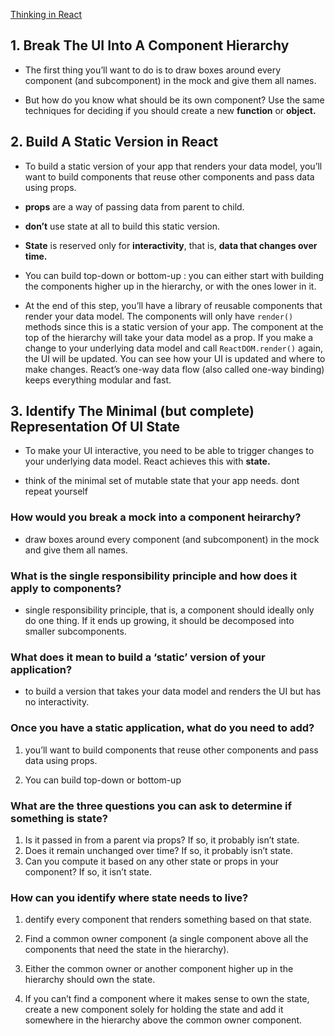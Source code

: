 
[Thinking in React](https://reactjs.org/docs/thinking-in-react.html)


## 1. Break The UI Into A Component Hierarchy

- The first thing you’ll want to do is to draw boxes around every component (and subcomponent) in the mock and give them all names. 

- But how do you know what should be its own component? Use the same techniques for deciding if you should create a new **function** or **object.**






## 2. Build A Static Version in React

- To build a static version of your app that renders your data model, you’ll want to build components that reuse other components and pass data using props.
 

- **props** are a way of passing data from parent to child. 

- **don’t** use state at all to build this static version.

- **State** is reserved only for **interactivity**, that is, **data that changes over time.**

- You can build top-down or bottom-up : you can either start with building the components higher up in the hierarchy, or with the ones lower in it.


- At the end of this step, you’ll have a library of reusable components that render your data model. The components will only have `render()` methods since this is a static version of your app. The component at the top of the hierarchy will take your data model as a prop. If you make a change to your underlying data model and call `ReactDOM.render()` again, the UI will be updated. You can see how your UI is updated and where to make changes. React’s one-way data flow (also called one-way binding) keeps everything modular and fast.




## 3. Identify The Minimal (but complete) Representation Of UI State

- To make your UI interactive, you need to be able to trigger changes to your underlying data model. React achieves this with **state.**

-  think of the minimal set of mutable state that your app needs. dont repeat yourself









### How would you break a mock into a component heirarchy?

 - draw boxes around every component (and subcomponent) in the mock and give them all names.




### What is the single responsibility principle and how does it apply to components?

 - single responsibility principle, that is, a component should ideally only do one thing. If it ends up growing, it should be decomposed into smaller subcomponents.


### What does it mean to build a ‘static’ version of your application?

 - to build a version that takes your data model and renders the UI but has no interactivity.



### Once you have a static application, what do you need to add?

 1. you’ll want to build components that reuse other components and pass data using props.

 2. You can build top-down or bottom-up

### What are the three questions you can ask to determine if something is state?

 1. Is it passed in from a parent via props? If so, it probably isn’t state.
 2. Does it remain unchanged over time? If so, it probably isn’t state.
 3. Can you compute it based on any other state or props in your component? If so, it isn’t state.



### How can you identify where state needs to live?


1. dentify every component that renders something based on that state.

2. Find a common owner component (a single component above all the components that need the state in the hierarchy).

3. Either the common owner or another component higher up in the hierarchy should own the state.

4. If you can’t find a component where it makes sense to own the state, create a new component solely for holding the state and add it somewhere in the hierarchy above the common owner component.

